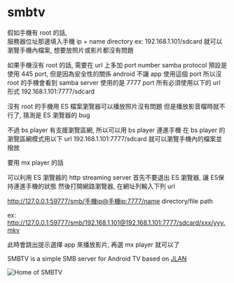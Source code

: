 # smbtv
假如手機有 root 的話,  
服務器位址那邊填入手機 ip + name directory
ex: 192.168.1.101/sdcard
就可以瀏覽手機內檔案, 想要放照片或影片都沒有問題

 如果手機沒有 root 的話, 需要在 url 上多加 port number
samba protocol 預設是使用 445 port,
但是因為安全性的關係 android 不讓 app 使用這個 port
所以沒 root 的手機會看到 samba server 使用的是 7777 port
所有必須使用以下的 url 形式
192.168.1.101:7777/sdcard

沒有 root 的手機用 ES 檔案瀏覽器可以播放照片沒有問題
但是播放影音檔時就不行了, 猜測是 ES 瀏覽器的 bug

不過 bs player 有支援瀏覽區網, 所以可以用 bs player 連進手機
在 bs player 的瀏覽區網模式用以下 url 
 192.168.1.101:7777/sdcard
就可以瀏覽手機內的檔案並撥放

要用 mx player 的話 

可以利用 ES 瀏覽器的 http streaming server
首先不要退出 ES 瀏覽器, 讓 ES保持連進手機的狀態
然後打開網路瀏覽器, 在網址列輸入下列 url

http://127.0.0.1:59777/smb/手機ip@手機ip:7777/name directory/file path

ex:
http://127.0.0.1:59777/smb/192.168.1.101@192.168.1.101:7777/sdcard/xxx/yyy.mkv

此時會跳出提示選擇 app 來播放影片, 再選 mx player 就可以了

SMBTV is a simple SMB server for Android TV based on [JLAN](https://www.alfresco.com/news/press-releases/alfresco-makes-leading-java-implementation-jlan-shared-file-drive-interface)

![Home of SMBTV](http://vpictu.re/uploads/0e14a5d6165fcb2903cd227abe7da89533debb29.png)
